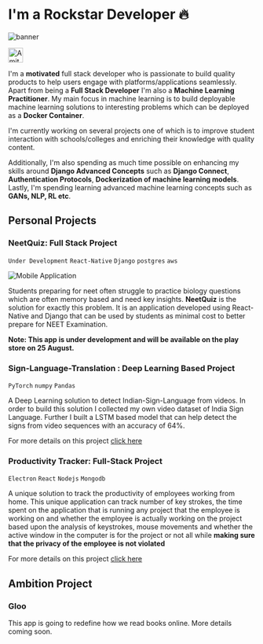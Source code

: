 # I'm a Rockstar Developer 🔥

<!--
**devbihari/devbihari** is a ✨ _special_ ✨ repository because its `README.md` (this file) appears on your GitHub profile.

Here are some ideas to get you started:

- 🔭 I’m currently working on ...
- 🌱 I’m currently learning ...
- 👯 I’m looking to collaborate on ...
- 🤔 I’m looking for help with ...
- 💬 Ask me about ...
- 📫 How to reach me: ...
- 😄 Pronouns: ...
- ⚡ Fun fact: ...
-->

![banner](https://raw.githubusercontent.com/devbihari/devbihari/master/banner.png)

<a href="https://dev.to/jha">
  <img src="https://d2fltix0v2e0sb.cloudfront.net/dev-badge.svg" alt="Amit jha's DEV Profile" height="30" width="30">
</a> 

I'm a __motivated__ full stack developer who is passionate to build quality products to help users engage with platforms/applications seamlessly. Apart from being a __Full Stack Developer__ I'm also a __Machine Learning Practitioner__. My main focus in machine learning is to build deployable machine learning solutions to interesting problems which can be deployed as a __Docker Container__.

I'm currently working on several projects one of which is to improve student interaction with schools/colleges and enriching their knowledge with quality content.

Additionally, I'm also spending as much time possible on enhancing my skills around __Django Advanced Concepts__ such as __Django Connect__, __Authentication Protocols__, __Dockerization of machine learning models__. Lastly, I'm spending learning advanced machine learning concepts such as __GANs, NLP, RL etc__.

## Personal Projects

### NeetQuiz: Full Stack Project
```Under Development``` ```React-Native``` ```Django``` ```postgres``` ```aws```

![Mobile Application](img.jpg)

Students preparing for neet often struggle to practice biology questions which are often memory based and need key insights. __NeetQuiz__ is the solution for exactly this problem. It is an application developed using React-Native and Django that can be used by students as minimal cost to better prepare for NEET Examination.

__Note: This app is under development and will be available on the play store on 25 August.__

### Sign-Language-Translation : Deep Learning Based Project
```PyTorch``` ```numpy``` ```Pandas```

A Deep Learning solution to detect Indian-Sign-Language from videos. In order to build this solution I collected my own video dataset of India Sign Language. Further I built a LSTM based model that can help detect the signs from video sequences with an accuracy of 64%. 

For more details on this project [click here](https://github.com/devbihari/Sign-Language-Translation)

<!-- ### DashAI
```PyTorch``` ```React``` ```Electron``` ```Flask``` ```FastAI``` ```Captum``` -->


### Productivity Tracker: Full-Stack Project
```Electron``` ```React``` ```Nodejs``` ```Mongodb```

A unique solution to track the productivity of employees working from home. This unique application can track number of key strokes, the time spent on the application that is running any project that the employee is working on and whether the employee is actually working on the project based upon the analysis of keystrokes, mouse movements and whether the active window in the computer is for the project or not all while __making sure that the privacy of the employee is not violated__

For more details on this project [click here](https://github.com/devbihari/Productivitytracker)


## Ambition Project
### Gloo
This app is going to redefine how we read books online. More details coming soon.